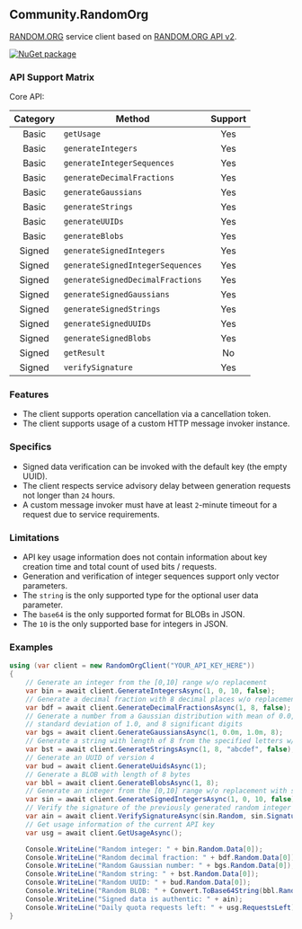 ## Community.RandomOrg

[RANDOM.ORG](https://www.random.org) service client based on [RANDOM.ORG API v2](https://api.random.org/json-rpc/2).

[![NuGet package](https://img.shields.io/nuget/v/Community.RandomOrg.svg?style=flat-square)](https://www.nuget.org/packages/Community.RandomOrg)

### API Support Matrix

Core API:

Category | Method | Support
:---: | --- | :---:
Basic | `getUsage` | Yes
Basic | `generateIntegers` | Yes
Basic | `generateIntegerSequences` | Yes
Basic | `generateDecimalFractions` | Yes
Basic | `generateGaussians` | Yes
Basic | `generateStrings` | Yes
Basic | `generateUUIDs` | Yes
Basic | `generateBlobs` | Yes
Signed | `generateSignedIntegers` | Yes
Signed | `generateSignedIntegerSequences` | Yes
Signed | `generateSignedDecimalFractions` | Yes
Signed | `generateSignedGaussians` | Yes
Signed | `generateSignedStrings` | Yes
Signed | `generateSignedUUIDs` | Yes
Signed | `generateSignedBlobs` | Yes
Signed | `getResult` | No
Signed | `verifySignature` | Yes

### Features

- The client supports operation cancellation via a cancellation token.
- The client supports usage of a custom HTTP message invoker instance.

### Specifics

- Signed data verification can be invoked with the default key (the empty UUID).
- The client respects service advisory delay between generation requests not longer than `24` hours.
- A custom message invoker must have at least `2`-minute timeout for a request due to service requirements.

### Limitations

- API key usage information does not contain information about key creation time and total count of used bits / requests.
- Generation and verification of integer sequences support only vector parameters.
- The `string` is the only supported type for the optional user data parameter.
- The `base64` is the only supported format for BLOBs in JSON.
- The `10` is the only supported base for integers in JSON.

### Examples

```cs
using (var client = new RandomOrgClient("YOUR_API_KEY_HERE"))
{
    // Generate an integer from the [0,10] range w/o replacement
    var bin = await client.GenerateIntegersAsync(1, 0, 10, false);
    // Generate a decimal fraction with 8 decimal places w/o replacement
    var bdf = await client.GenerateDecimalFractionsAsync(1, 8, false);
    // Generate a number from a Gaussian distribution with mean of 0.0,
    // standard deviation of 1.0, and 8 significant digits
    var bgs = await client.GenerateGaussiansAsync(1, 0.0m, 1.0m, 8);
    // Generate a string with length of 8 from the specified letters w/o replacement
    var bst = await client.GenerateStringsAsync(1, 8, "abcdef", false);
    // Generate an UUID of version 4
    var bud = await client.GenerateUuidsAsync(1);
    // Generate a BLOB with length of 8 bytes
    var bbl = await client.GenerateBlobsAsync(1, 8);
    // Generate an integer from the [0,10] range w/o replacement with signature
    var sin = await client.GenerateSignedIntegersAsync(1, 0, 10, false);
    // Verify the signature of the previously generated random integer
    var ain = await client.VerifySignatureAsync(sin.Random, sin.Signature);
    // Get usage information of the current API key
    var usg = await client.GetUsageAsync();

    Console.WriteLine("Random integer: " + bin.Random.Data[0]);
    Console.WriteLine("Random decimal fraction: " + bdf.Random.Data[0]);
    Console.WriteLine("Random Gaussian number: " + bgs.Random.Data[0]);
    Console.WriteLine("Random string: " + bst.Random.Data[0]);
    Console.WriteLine("Random UUID: " + bud.Random.Data[0]);
    Console.WriteLine("Random BLOB: " + Convert.ToBase64String(bbl.Random.Data[0]));
    Console.WriteLine("Signed data is authentic: " + ain);
    Console.WriteLine("Daily quota requests left: " + usg.RequestsLeft);
}
```
